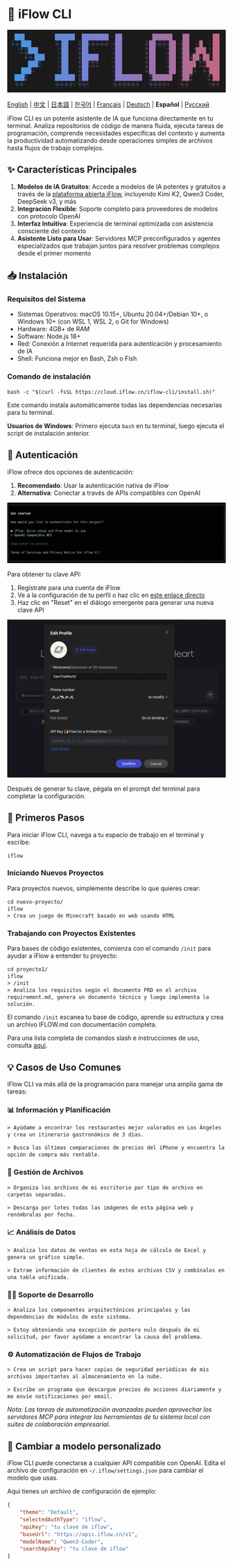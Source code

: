 # 🤖 iFlow CLI
![iFlow CLI Screenshot](./assets/iflow-cli.jpg)

[English](README.md) | [中文](README_CN.md) | [日本語](README_JA.md) | [한국어](README_KO.md) | [Français](README_FR.md) | [Deutsch](README_DE.md) | **Español** | [Русский](README_RU.md)

iFlow CLI es un potente asistente de IA que funciona directamente en tu terminal. Analiza repositorios de código de manera fluida, ejecuta tareas de programación, comprende necesidades específicas del contexto y aumenta la productividad automatizando desde operaciones simples de archivos hasta flujos de trabajo complejos.

## ✨ Características Principales

1. **Modelos de IA Gratuitos**: Accede a modelos de IA potentes y gratuitos a través de la [plataforma abierta iFlow](https://docs.iflow.cn/en/docs), incluyendo Kimi K2, Qwen3 Coder, DeepSeek v3, y más
2. **Integración Flexible**: Soporte completo para proveedores de modelos con protocolo OpenAI
3. **Interfaz Intuitiva**: Experiencia de terminal optimizada con asistencia consciente del contexto
4. **Asistente Listo para Usar**: Servidores MCP preconfigurados y agentes especializados que trabajan juntos para resolver problemas complejos desde el primer momento

## 📥 Instalación

### Requisitos del Sistema
- Sistemas Operativos: macOS 10.15+, Ubuntu 20.04+/Debian 10+, o Windows 10+ (con WSL 1, WSL 2, o Git for Windows)
- Hardware: 4GB+ de RAM
- Software: Node.js 18+
- Red: Conexión a Internet requerida para autenticación y procesamiento de IA
- Shell: Funciona mejor en Bash, Zsh o Fish

### Comando de instalación
```shell
bash -c "$(curl -fsSL https://cloud.iflow.cn/iflow-cli/install.sh)"
```

Este comando instala automáticamente todas las dependencias necesarias para tu terminal.

**Usuarios de Windows**: Primero ejecuta `bash` en tu terminal, luego ejecuta el script de instalación anterior.

## 🔑 Autenticación

iFlow ofrece dos opciones de autenticación:

1. **Recomendado**: Usar la autenticación nativa de iFlow
2. **Alternativa**: Conectar a través de APIs compatibles con OpenAI

![iFlow CLI Login](./assets/login.jpg)

Para obtener tu clave API:
1. Regístrate para una cuenta de iFlow
2. Ve a la configuración de tu perfil o haz clic en [este enlace directo](https://iflow.cn/?open=setting)
3. Haz clic en "Reset" en el diálogo emergente para generar una nueva clave API

![iFlow Profile Settings](./assets/profile-settings.jpg)

Después de generar tu clave, pégala en el prompt del terminal para completar la configuración.

## 🚀 Primeros Pasos

Para iniciar iFlow CLI, navega a tu espacio de trabajo en el terminal y escribe:

```shell
iflow
```

### Iniciando Nuevos Proyectos

Para proyectos nuevos, simplemente describe lo que quieres crear:

```shell
cd nuevo-proyecto/
iflow
> Crea un juego de Minecraft basado en web usando HTML
```

### Trabajando con Proyectos Existentes

Para bases de código existentes, comienza con el comando `/init` para ayudar a iFlow a entender tu proyecto:

```shell
cd proyecto1/
iflow
> /init
> Analiza los requisitos según el documento PRD en el archivo requirement.md, genera un documento técnico y luego implementa la solución.
```

El comando `/init` escanea tu base de código, aprende su estructura y crea un archivo IFLOW.md con documentación completa.

Para una lista completa de comandos slash e instrucciones de uso, consulta [aquí](./i18/en/commands.md).

## 💡 Casos de Uso Comunes

iFlow CLI va más allá de la programación para manejar una amplia gama de tareas:

### 📊 Información y Planificación

```text
> Ayúdame a encontrar los restaurantes mejor valorados en Los Ángeles y crea un itinerario gastronómico de 3 días.
```

```text
> Busca las últimas comparaciones de precios del iPhone y encuentra la opción de compra más rentable.
```

### 📁 Gestión de Archivos

```text
> Organiza los archivos de mi escritorio por tipo de archivo en carpetas separadas.
```

```text
> Descarga por lotes todas las imágenes de esta página web y renómbralas por fecha.
```

### 📈 Análisis de Datos

```text
> Analiza los datos de ventas en esta hoja de cálculo de Excel y genera un gráfico simple.
```

```text
> Extrae información de clientes de estos archivos CSV y combínalos en una tabla unificada.
```

### 👨‍💻 Soporte de Desarrollo

```text
> Analiza los componentes arquitectónicos principales y las dependencias de módulos de este sistema.
```

```text
> Estoy obteniendo una excepción de puntero nulo después de mi solicitud, por favor ayúdame a encontrar la causa del problema.
```

### ⚙️ Automatización de Flujos de Trabajo

```text
> Crea un script para hacer copias de seguridad periódicas de mis archivos importantes al almacenamiento en la nube.
```

```text
> Escribe un programa que descargue precios de acciones diariamente y me envíe notificaciones por email.
```

*Nota: Las tareas de automatización avanzadas pueden aprovechar los servidores MCP para integrar las herramientas de tu sistema local con suites de colaboración empresarial.*

## 🔧 Cambiar a modelo personalizado

iFlow CLI puede conectarse a cualquier API compatible con OpenAI. Edita el archivo de configuración en `~/.iflow/settings.json` para cambiar el modelo que usas.

Aquí tienes un archivo de configuración de ejemplo:
```json
{
    "theme": "Default",
    "selectedAuthType": "iflow",
    "apiKey": "tu clave de iflow",
    "baseUrl": "https://apis.iflow.cn/v1",
    "modelName": "Qwen3-Coder",
    "searchApiKey": "tu clave de iflow"
}
```